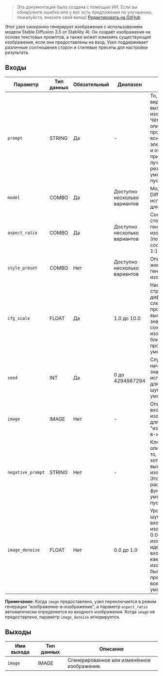 > Эта документация была создана с помощью ИИ. Если вы обнаружите ошибки или у вас есть предложения по улучшению, пожалуйста, внесите свой вклад! [Редактировать на GitHub](https://github.com/Comfy-Org/embedded-docs/blob/main/comfyui_embedded_docs/docs/StabilityStableImageSD_3_5Node/ru.md)

Этот узел синхронно генерирует изображения с использованием модели Stable Diffusion 3.5 от Stability AI. Он создаёт изображения на основе текстовых промптов, а также может изменять существующие изображения, если они предоставлены на вход. Узел поддерживает различные соотношения сторон и стилевые пресеты для настройки результата.

## Входы

| Параметр | Тип данных | Обязательный | Диапазон | Описание |
|-----------|-----------|----------|-------|-------------|
| `prompt` | STRING | Да | - | То, что вы хотите видеть в выходном изображении. Чёткий, описательный промпт, который ясно определяет элементы, цвета и объекты, приведёт к лучшим результатам. (по умолчанию: пустая строка) |
| `model` | COMBO | Да | Доступно несколько вариантов | Модель Stable Diffusion 3.5, используемая для генерации. |
| `aspect_ratio` | COMBO | Да | Доступно несколько вариантов | Соотношение сторон генерируемого изображения. (по умолчанию: соотношение 1:1) |
| `style_preset` | COMBO | Нет | Доступно несколько вариантов | Опциональный желаемый стиль генерируемого изображения. |
| `cfg_scale` | FLOAT | Да | 1.0 до 10.0 | Насколько строго процесс диффузии следует тексту промпта (более высокие значения сохраняют ваше изображение ближе к промпту). (по умолчанию: 4.0) |
| `seed` | INT | Да | 0 до 4294967294 | Случайное начальное значение (сид), используемое для создания шума. (по умолчанию: 0) |
| `image` | IMAGE | Нет | - | Опциональное входное изображение для генерации "изображение-в-изображение". |
| `negative_prompt` | STRING | Нет | - | Ключевые слова, описывающие то, что вы не хотите видеть в выходном изображении. Это расширенная функция. (по умолчанию: пустая строка) |
| `image_denoise` | FLOAT | Нет | 0.0 до 1.0 | Уровень шумоподавления входного изображения; 0.0 даёт изображение, идентичное входному, 1.0 — как если бы изображение не было предоставлено вовсе. (по умолчанию: 0.5) |

**Примечание:** Когда `image` предоставлено, узел переключается в режим генерации "изображение-в-изображение", и параметр `aspect_ratio` автоматически определяется из входного изображения. Когда `image` не предоставлено, параметр `image_denoise` игнорируется.

## Выходы

| Имя выхода | Тип данных | Описание |
|-------------|-----------|-------------|
| `image` | IMAGE | Сгенерированное или изменённое изображение. |
